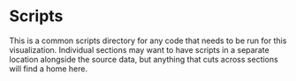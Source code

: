 Scripts
=======

This is a common scripts directory for any code that needs to be run for this visualization.  Individual sections may want to have scripts in a separate location alongside the source data, but anything that cuts across sections will find a home here.
